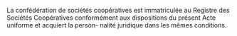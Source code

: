 La confédération de sociétés coopératives est immatriculée au Registre des Sociétés Coopératives conformément aux dispositions du présent Acte uniforme et acquiert la person- nalité juridique dans les mêmes conditions.